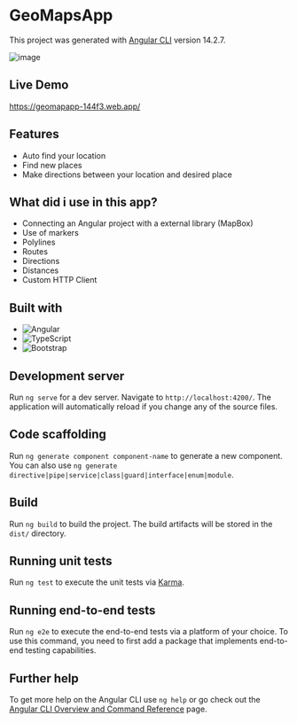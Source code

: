 # GeoMapsApp

This project was generated with [Angular CLI](https://github.com/angular/angular-cli) version 14.2.7.

![image](https://user-images.githubusercontent.com/51382458/200627788-45b5b363-e8b8-431e-8aa7-7aa7163529d0.png)

## Live Demo

https://geomapapp-144f3.web.app/

## Features

* Auto find your location
* Find new places
* Make directions between your location and desired place

## What did i use in this app?

* Connecting an Angular project with a external library (MapBox)
* Use of markers
* Polylines
* Routes
* Directions 
* Distances
* Custom HTTP Client

## Built with

* ![Angular][Angular.io]
* ![TypeScript][TypeScript.io]
* ![Bootstrap][Bootstrap.io] 

## Development server

Run `ng serve` for a dev server. Navigate to `http://localhost:4200/`. The application will automatically reload if you change any of the source files.

## Code scaffolding

Run `ng generate component component-name` to generate a new component. You can also use `ng generate directive|pipe|service|class|guard|interface|enum|module`.

## Build

Run `ng build` to build the project. The build artifacts will be stored in the `dist/` directory.

## Running unit tests

Run `ng test` to execute the unit tests via [Karma](https://karma-runner.github.io).

## Running end-to-end tests

Run `ng e2e` to execute the end-to-end tests via a platform of your choice. To use this command, you need to first add a package that implements end-to-end testing capabilities.

## Further help

To get more help on the Angular CLI use `ng help` or go check out the [Angular CLI Overview and Command Reference](https://angular.io/cli) page.

[Angular.io]: https://img.shields.io/badge/-Angular-red
[TypeScript.io]: https://img.shields.io/badge/-TypeScript-blue
[Bootstrap.io]: https://img.shields.io/badge/-Bootstrap%205-blueviolet 
